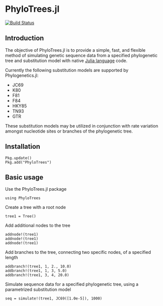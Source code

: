 # PhyloTrees.jl

[![Build Status](https://travis-ci.org/jangevaare/PhyloTrees.jl.svg?branch=master)](https://travis-ci.org/jangevaare/PhyloTrees.jl)

## Introduction

The objective of PhyloTrees.jl is to provide a simple, fast, and flexible method of simulating genetic sequence data from a specified phylogenetic tree and substitution model with native [Julia language](http://julialang.org) code.

Currently the following substitution models are supported by Phylogenetics.jl:
* JC69
* K80
* F81
* F84
* HKY85
* TN93
* GTR

These substitution models may be utilized in conjunction with rate variation amongst nucleotide sites or branches of the phylogenetic tree.

## Installation
    Pkg.update()
    Pkg.add("PhyloTrees")

## Basic usage
Use the PhyloTrees.jl package

    using PhyloTrees

Create a tree with a root node

    tree1 = Tree()

Add additional nodes to the tree

    addnode!(tree1)
    addnode!(tree1)
    addnode!(tree1)

Add branches to the tree, connecting two specific nodes, of a specified length

    addbranch!(tree1, 1, 2., 10.0)
    addbranch!(tree1, 1, 3, 5.0)
    addbranch!(tree1, 3, 4, 20.0)

Simulate sequence data for a specified phylogenetic tree, using a parametrized substitution model

    seq = simulate!(tree1, JC69([1.0e-5]), 1000)
